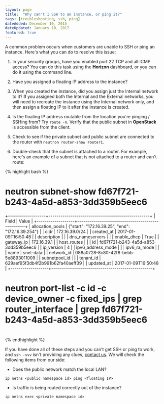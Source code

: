 ```yaml
---
layout: page
title:  "Why can't I SSH to an instance, or ping it?"
tags: [troubleshooting, ssh, ping]
dateAdded: December 10, 2015
dateUpdated: January 10, 2017
featured: true
---
```


A common problem occurs when customers are unable to SSH or ping an instance.  Here's what you can do to resolve this issue:

1. In your security groups, have you enabled port 22 TCP and all ICMP access?  You can do this task using the **Horizon** dashboard, or you can do it using the command line.

2. Have you assigned a floating IP address to the instance?

3. When you created the instance, did you assign just the Internal network to it?  If you assigned both the Internal and the External networks, you will need to recreate the instance using the Internal network only, and then assign a floating IP to it after the instance is created.

4. Is the floating IP address routable from the location you're pinging / SSHing from?  Try `route -n`.  Verify that the public subnet in **OpenStack** is accessible from the client.

5. Check to see if the private subnet and public subnet are connected to the router with `neutron router-show router1`.

6. Double-check that the subnet is attached to a router.  For example, here's an example of a subnet that is not attached to a router and can't route:

{% highlight bash %}
# neutron subnet-show fd67f721-b243-4a5d-a853-3dd359b5eec6
+-------------------+---------------------------------------------------+
| Field             | Value                                             |
+-------------------+---------------------------------------------------+
| allocation_pools  | {"start": "172.16.39.25", "end": "172.16.39.254"} |
| cidr              | 172.16.39.0/24                                    |
| created_at        | 2017-01-09T16:50:48                               |
| description       |                                                   |
| dns_nameservers   |                                                   |
| enable_dhcp       | True                                              |
| gateway_ip        | 172.16.39.1                                       |
| host_routes       |                                                   |
| id                | fd67f721-b243-4a5d-a853-3dd359b5eec6              |
| ip_version        | 4                                                 |
| ipv6_address_mode |                                                   |
| ipv6_ra_mode      |                                                   |
| name              | snet-data                                         |
| network_id        | 088a0728-8c80-42f8-bebb-5e8893011009              |
| subnetpool_id     |                                                   |
| tenant_id         | 629aef95f3db4f2b991b62fa40aeff39                  |
| updated_at        | 2017-01-09T16:50:48                               |
+-------------------+---------------------------------------------------+

# neutron port-list -c id -c device_owner -c fixed_ips | grep router_interface | grep fd67f721-b243-4a5d-a853-3dd359b5eec6
# <no results>
{% endhighlight %}

If you have done all of these steps and you can't get SSH or ping to work, and `ssh -vvv` isn't providing any clues, [contact us](http://ibm-blue-box-help.github.io/help-documentation/gettingstarted/commonadmin/report-issue/).  We will check the following items from our side:

 * Does the public network match the local LAN?

```
ip netns <public namespace id> ping <floating IP>
```

 * Is traffic is being routed correctly out of the instance?

```
ip netns exec <private namespace id>
```
